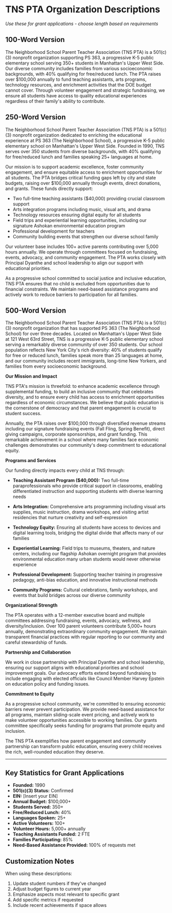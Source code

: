 # TNS PTA Organization Descriptions
*Use these for grant applications - choose length based on requirements*

## 100-Word Version

The Neighborhood School Parent Teacher Association (TNS PTA) is a 501(c)(3) nonprofit organization supporting PS 363, a progressive K-5 public elementary school serving 350+ students in Manhattan's Upper West Side. Our diverse community includes families from various socioeconomic backgrounds, with 40% qualifying for free/reduced lunch. The PTA raises over $100,000 annually to fund teaching assistants, arts programs, technology resources, and enrichment activities that the DOE budget cannot cover. Through volunteer engagement and strategic fundraising, we ensure all students have access to quality educational experiences regardless of their family's ability to contribute.

## 250-Word Version

The Neighborhood School Parent Teacher Association (TNS PTA) is a 501(c)(3) nonprofit organization dedicated to enriching the educational experience at PS 363 (The Neighborhood School), a progressive K-5 public elementary school on Manhattan's Upper West Side. Founded in 1990, TNS serves over 350 students from diverse backgrounds, with 40% qualifying for free/reduced lunch and families speaking 25+ languages at home.

Our mission is to support academic excellence, foster community engagement, and ensure equitable access to enrichment opportunities for all students. The PTA bridges critical funding gaps left by city and state budgets, raising over $100,000 annually through events, direct donations, and grants. These funds directly support:

- Two full-time teaching assistants ($40,000) providing crucial classroom support
- Arts integration programs including music, visual arts, and drama
- Technology resources ensuring digital equity for all students  
- Field trips and experiential learning opportunities, including our signature Ashokan environmental education program
- Professional development for teachers
- Community building events that strengthen our diverse school family

Our volunteer base includes 100+ active parents contributing over 5,000 hours annually. We operate through committees focused on fundraising, events, advocacy, and community engagement. The PTA works closely with Principal Dyanthe and school leadership to align our support with educational priorities.

As a progressive school committed to social justice and inclusive education, TNS PTA ensures that no child is excluded from opportunities due to financial constraints. We maintain need-based assistance programs and actively work to reduce barriers to participation for all families.

## 500-Word Version

The Neighborhood School Parent Teacher Association (TNS PTA) is a 501(c)(3) nonprofit organization that has supported PS 363 (The Neighborhood School) for over three decades. Located on Manhattan's Upper West Side at 121 West 63rd Street, TNS is a progressive K-5 public elementary school serving a remarkably diverse community of over 350 students. Our school population reflects New York City's rich diversity: 40% of students qualify for free or reduced lunch, families speak more than 25 languages at home, and our community includes recent immigrants, long-time New Yorkers, and families from every socioeconomic background.

**Our Mission and Impact**

TNS PTA's mission is threefold: to enhance academic excellence through supplemental funding, to build an inclusive community that celebrates diversity, and to ensure every child has access to enrichment opportunities regardless of economic circumstances. We believe that public education is the cornerstone of democracy and that parent engagement is crucial to student success.

Annually, the PTA raises over $100,000 through diversified revenue streams including our signature fundraising events (Fall Fling, Spring Benefit), direct giving campaigns, corporate sponsorships, and grant funding. This remarkable achievement in a school where many families face economic challenges demonstrates our community's deep commitment to educational equity.

**Programs and Services**

Our funding directly impacts every child at TNS through:

- **Teaching Assistant Program ($40,000):** Two full-time paraprofessionals who provide critical support in classrooms, enabling differentiated instruction and supporting students with diverse learning needs

- **Arts Integration:** Comprehensive arts programming including visual arts supplies, music instruction, drama workshops, and visiting artist residencies that nurture creativity and self-expression

- **Technology Equity:** Ensuring all students have access to devices and digital learning tools, bridging the digital divide that affects many of our families

- **Experiential Learning:** Field trips to museums, theaters, and nature centers, including our flagship Ashokan overnight program that provides environmental education many urban students would never otherwise experience

- **Professional Development:** Supporting teacher training in progressive pedagogy, anti-bias education, and innovative instructional methods

- **Community Programs:** Cultural celebrations, family workshops, and events that build bridges across our diverse community

**Organizational Strength**

The PTA operates with a 12-member executive board and multiple committees addressing fundraising, events, advocacy, wellness, and diversity/inclusion. Over 100 parent volunteers contribute 5,000+ hours annually, demonstrating extraordinary community engagement. We maintain transparent financial practices with regular reporting to our community and careful stewardship of funds.

**Partnership and Collaboration**

We work in close partnership with Principal Dyanthe and school leadership, ensuring our support aligns with educational priorities and school improvement goals. Our advocacy efforts extend beyond fundraising to include engaging with elected officials like Council Member Harvey Epstein on education policy and funding issues.

**Commitment to Equity**

As a progressive school community, we're committed to ensuring economic barriers never prevent participation. We provide need-based assistance for all programs, maintain sliding-scale event pricing, and actively work to make volunteer opportunities accessible to working families. Our grants committee specifically seeks funding for programs that promote equity and inclusion.

The TNS PTA exemplifies how parent engagement and community partnership can transform public education, ensuring every child receives the rich, well-rounded education they deserve.

---

## Key Statistics for Grant Applications

- **Founded:** 1990
- **501(c)(3) Status:** Confirmed
- **EIN:** [Insert your EIN]
- **Annual Budget:** $100,000+
- **Students Served:** 350+
- **Free/Reduced Lunch:** 40%
- **Languages Spoken:** 25+
- **Active Volunteers:** 100+
- **Volunteer Hours:** 5,000+ annually
- **Teaching Assistants Funded:** 2 FTE
- **Families Participating:** 85%
- **Need-Based Assistance Provided:** 100% of requests met

## Customization Notes

When using these descriptions:
1. Update student numbers if they've changed
2. Adjust budget figures to current year
3. Emphasize aspects most relevant to specific grant
4. Add specific metrics if requested
5. Include recent achievements if space allows